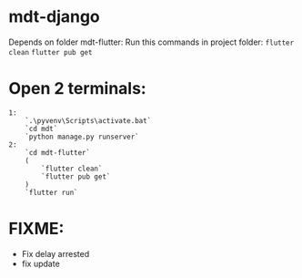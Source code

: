 # mdt-django

Depends on folder mdt-flutter:
    Run this commands in project folder:
    `flutter clean`
    `flutter pub get`

# Open 2 terminals:
    1:
        `.\pyvenv\Scripts\activate.bat`
        `cd mdt`
        `python manage.py runserver`
    2:
        `cd mdt-flutter`
        (
            `flutter clean`
            `flutter pub get`
        )
        `flutter run`

# FIXME:
- Fix delay arrested
- fix update
